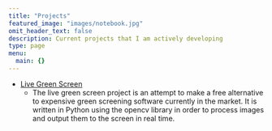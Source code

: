 ```yaml
---
title: "Projects"
featured_image: "images/notebook.jpg"
omit_header_text: false
description: Current projects that I am actively developing
type: page
menu:
  main: {}
---
```


* [Live Green Screen](https://github.com/stephensonc/LiveGreenScreen)
  * The live green screen project is an attempt to make a free alternative to expensive green screening software currently in the market. It is written in Python using the opencv library in order to process images and output them to the screen in real time.

